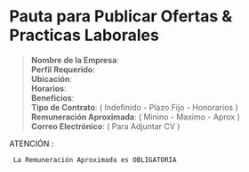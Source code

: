 # Pauta para Publicar Ofertas & Practicas Laborales                                                                                                
> **Nombre de la Empresa**:                                                                                                      
> **Perfil Requerido**:                                                                                                          
> **Ubicación**:                                                                                                                 
> **Horarios**:                                                                                                                  
> **Beneficios**:                                                                                                                
> **Tipo de Contrato**: ( Indefinido - Plazo Fijo - Honorarios )                                                                       
> **Remuneración Aproximada**: ( Minino - Maximo - Aprox )                                                                             
> **Correo Electrónico**: ( Para Adjuntar CV )     
                                                                                                                                      
ATENCIÓN :

     La Remuneración Aproximada es OBLIGATORIA
